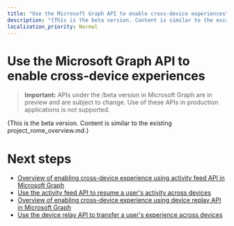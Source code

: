```yaml
---
title: "Use the Microsoft Graph API to enable cross-device experiences"
description: "{This is the beta version. Content is similar to the existing project_rome_overview.md.}"
localization_priority: Normal
---
```


# Use the Microsoft Graph API to enable cross-device experiences

> **Important:** APIs under the /beta version in Microsoft Graph are in preview and are subject to change. Use of these APIs in production applications is not supported.

{This is the beta version. Content is similar to the existing project_rome_overview.md.}

# Next steps

- [Overview of enabling cross-device experience using activity feed API in Microsoft Graph](/graph/activity-feed-concept-overview)
- [Use the activity feed API to resume a user's activity across devices](activity-feed-api-overview.md)
- [Overview of enabling cross-device experience using device replay API in Microsoft Graph](/graph/device-relay-concept-overview)
- [Use the device relay API to transfer a user's experience across devices](device-relay-api-overview.md)
